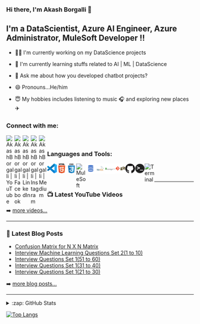 ### Hi there, I'm Akash Borgalli 👋 



## I'm a DataScientist,	 Azure AI Engineer, Azure Administrator, MuleSoft Developer !!

- 👩‍💻 I'm currently working on my DataScience projects

- 🧠 I'm currently learning stuffs related to AI | ML | DataScience

- 💬 Ask me about how you developed chatbot projects?

- 😄 Pronouns...He/him

- 😇 My hobbies includes listening to music 🎧 and exploring new places ✈️

### Connect with me:

[<img align="left" alt="AkashBorgalli | YouTube" width="22px" src="https://cdn.jsdelivr.net/npm/simple-icons@v4/icons/youtube.svg" />][youtube]
[<img align="left" alt="AkashBorgalli | Facebook" width="22px" src="https://cdn.jsdelivr.net/npm/simple-icons@v4/icons/facebook.svg" />][facebook]
[<img align="left" alt="AkashBorgalli | LinkedIn" width="22px" src="https://cdn.jsdelivr.net/npm/simple-icons@v4/icons/linkedin.svg" />][linkedin]
[<img align="left" alt="AkashBorgalli | Instagram" width="22px" src="https://cdn.jsdelivr.net/npm/simple-icons@v4/icons/instagram.svg" />][instagram]
[<img align="left" alt="AkashBorgalli | Medium" width="22px" src="https://cdn.jsdelivr.net/npm/simple-icons@v4/icons/medium.svg" />][medium]

<br />

### Languages and Tools:

[<img align="left" alt="Visual Studio Code" width="26px" src="https://raw.githubusercontent.com/github/explore/80688e429a7d4ef2fca1e82350fe8e3517d3494d/topics/visual-studio-code/visual-studio-code.png" />][youtube]
[<img align="left" alt="HTML5" width="26px" src="https://raw.githubusercontent.com/github/explore/80688e429a7d4ef2fca1e82350fe8e3517d3494d/topics/html/html.png" />][youtube]
[<img align="left" alt="CSS3" width="26px" src="https://raw.githubusercontent.com/github/explore/80688e429a7d4ef2fca1e82350fe8e3517d3494d/topics/css/css.png" />][youtube]
[<img align="left" alt="MuleSoft" width="26px" src="https://previews.123rf.com/images/creativepriyanka/creativepriyanka1912/creativepriyanka191200891/136627312-icon-for-mulesoft-logo.jpg" />][youtube]
[<img align="left" alt="SQL" width="26px" src="https://raw.githubusercontent.com/github/explore/80688e429a7d4ef2fca1e82350fe8e3517d3494d/topics/sql/sql.png" />][youtube]
[<img align="left" alt="MySQL" width="26px" src="https://raw.githubusercontent.com/github/explore/80688e429a7d4ef2fca1e82350fe8e3517d3494d/topics/mysql/mysql.png" />][youtube]
[<img align="left" alt="MongoDB" width="28px" src="https://raw.githubusercontent.com/github/explore/80688e429a7d4ef2fca1e82350fe8e3517d3494d/topics/mongodb/mongodb.png" />][youtube]
[<img align="left" alt="Git" width="26px" src="https://raw.githubusercontent.com/github/explore/80688e429a7d4ef2fca1e82350fe8e3517d3494d/topics/git/git.png" />][youtube]
[<img align="left" alt="GitHub" width="26px" src="https://raw.githubusercontent.com/github/explore/78df643247d429f6cc873026c0622819ad797942/topics/github/github.png" />][youtube]
[<img align="left" alt="Terminal" width="26px" src="https://raw.githubusercontent.com/github/explore/80688e429a7d4ef2fca1e82350fe8e3517d3494d/topics/terminal/terminal.png" />][youtube]
[<img align="left" alt="Terminal" width="26px" src="https://spng.subpng.com/20180412/dqw/kisspng-pycharm-integrated-development-environment-python-idea-5acfabf6d9ea03.3275523415235594148926.jpg" />][youtube]


<br />
<br />

---

### 📺 Latest YouTube Videos

<!-- YOUTUBE:START -->
<!-- YOUTUBE:END -->

➡️ [more videos...](https://youtube.com/codestackr)

---

### 📕 Latest Blog Posts

<!-- BLOG-POST-LIST:START -->
- [Confusion Matrix for N X N Matrix](https://akash-borgalli.medium.com/confusion-matrix-for-n-x-n-matrix-488e8ff18321?source=rss-590ae49b4a57------2)
- [Interview Machine Learning Questions Set 2&lpar;1 to 10&rpar;](https://akash-borgalli.medium.com/interview-machine-learning-questions-set-2-1-to-10-ec1f66563d4d?source=rss-590ae49b4a57------2)
- [Interview Questions Set 1&lpar;51 to 60&rpar;](https://akash-borgalli.medium.com/interview-questions-set-1-51-to-60-568295f59c79?source=rss-590ae49b4a57------2)
- [Interview Questions Set 1&lpar;31 to 40&rpar;](https://akash-borgalli.medium.com/interview-questions-set-1-31-to-40-3a50102dfb69?source=rss-590ae49b4a57------2)
- [Interview Questions Set 1&lpar;21 to 30&rpar;](https://akash-borgalli.medium.com/interview-questions-set-1-21-to-30-ed791e9289fb?source=rss-590ae49b4a57------2)
<!-- BLOG-POST-LIST:END -->

➡️ [more blog posts...](https://akash-borgalli.medium.com/)

---

<details>
  <summary>:zap: GitHub Stats</summary>

  <img align="left" alt="Akash Borgalli's GitHub Stats" src="https://github-readme-stats.vercel.app/api?username=Akashborgalli&show_icons=true&hide_border=true&theme=tokyonight" />

</details>

[![Top Langs](https://github-readme-stats.vercel.app/api/top-langs/?username=AkashBorgalli&layout=compact)](https://github.com/anuraghazra/github-readme-stats)


[youtube]: https://www.youtube.com/channel/UCbDyhfTlNy3DDWjPVdhUOlw
[instagram]: https://www.instagram.com/akash_borgalli/
[linkedin]: https://www.linkedin.com/in/akashborgalli/
[facebook]: https://www.facebook.com/AKASH.S.BORGALLI
[medium]: https://akash-borgalli.medium.com/
